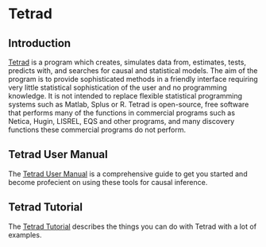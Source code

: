 # Tetrad

## Introduction

[Tetrad](http://www.phil.cmu.edu/tetrad/index.html) is a program which creates, simulates data from, estimates, tests, predicts with, and searches for causal and statistical models. The aim of the program is to provide sophisticated methods in a friendly interface requiring very little statistical sophistication of the user and no programming knowledge. It is not intended to replace flexible statistical programming systems such as Matlab, Splus or R. Tetrad is open-source, free software that performs many of the functions in commercial programs such as Netica, Hugin, LISREL, EQS and other programs, and many discovery functions these commercial programs do not perform.

## Tetrad User Manual

The [Tetrad User Manual](https://htmlpreview.github.io/?https:///github.com/cmu-phil/tetrad/blob/development/tetrad-lib/src/main/resources/docs/manual/index.html) is a comprehensive guide to get you started and become profecient on using these tools for causal inference.

## Tetrad Tutorial

The [Tetrad Tutorial](https://htmlpreview.github.io/?https://github.com/cmu-phil/tetrad/blob/development/tetrad-lib/src/main/resources/docs/javahelp/manual/tetrad_tutorial.html) describes the things you can do with Tetrad with a lot of examples.